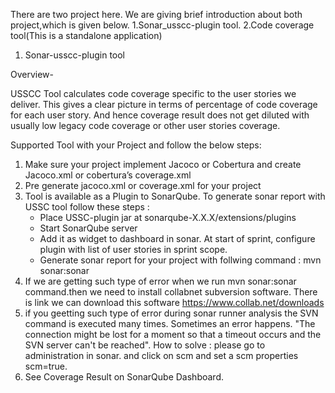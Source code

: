 There are two project here. We are giving brief introduction about both project,which is given below.
1.Sonar_usscc-plugin tool.
2.Code coverage tool(This is a standalone application)


1. Sonar-usscc-plugin tool

Overview-

USSCC Tool calculates code coverage specific to the user stories we deliver.
This gives a clear picture in terms of percentage of code coverage for each user story.
And hence coverage result does not get diluted with usually low legacy code coverage or other user stories coverage.   

Supported Tool with your Project and follow the below steps:
1. Make sure your project implement Jacoco or Cobertura and create Jacoco.xml or cobertura’s coverage.xml
2. Pre generate jacoco.xml or coverage.xml for your project
3. Tool is available as a Plugin to SonarQube. To generate sonar report with USSC tool follow these steps :
    * Place USSC-plugin jar at sonarqube-X.X.X/extensions/plugins
    * Start SonarQube server
    * Add it as widget to dashboard in sonar. At start of sprint, configure plugin with list of user stories in sprint scope.
    * Generate sonar report for your project with follwing command :
                     mvn sonar:sonar
4. If we are getting such type of error when we run mvn sonar:sonar command.then we need to install collabnet subversion software.
    There is link we can download this software     https://www.collab.net/downloads
5. if you geetting such type of error during sonar runner analysis the SVN command is executed many times. Sometimes an error happens. "The connection might be lost for a moment so that a timeout occurs and the SVN server can't be reached".
    How to solve : please go to administration in sonar. and click on scm and set a scm properties scm=true.
6. See Coverage Result on SonarQube Dashboard.     